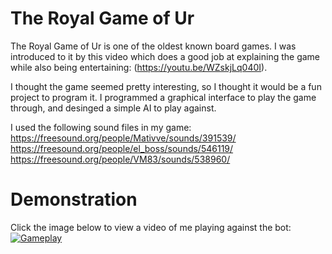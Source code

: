 # The Royal Game of Ur
The Royal Game of Ur is one of the oldest known board games. I was introduced to it by this video which does a good job
at explaining the game while also being entertaining: (https://youtu.be/WZskjLq040I).

I thought the game seemed pretty interesting, so I thought it would be a fun project to program it. I programmed a graphical interface
to play the game through, and desinged a simple AI to play against. 

I used the following sound files in my game:
https://freesound.org/people/Mativve/sounds/391539/
https://freesound.org/people/el_boss/sounds/546119/
https://freesound.org/people/VM83/sounds/538960/

# Demonstration

Click the image below to view a video of me playing against the bot: 
[![Gameplay](https://img.youtube.com/vi/wegRKCN6xmk/0.jpg)](https://www.youtube.com/watch?v=wegRKCN6xmk)
